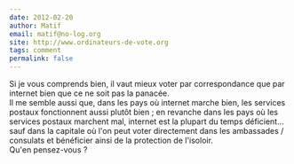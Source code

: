 ```yaml
---
date: 2012-02-20
author: Matif
email: matif@no-log.org
site: http://www.ordinateurs-de-vote.org
tags: comment
permalink: false
---
```


<p>Si je vous comprends bien, il vaut mieux voter par correspondance que par internet bien que ce ne soit pas la panacée. <br />
Il me semble aussi que, dans les pays où internet marche bien, les services postaux fonctionnent aussi plutôt bien ; en revanche dans les pays où les services postaux marchent mal, internet est la plupart du temps déficient... sauf dans la capitale où l'on peut voter directement dans les ambassades / consulats et bénéficier ainsi de la protection de l'isoloir.<br />
Qu'en pensez-vous ?
</p>
